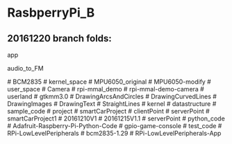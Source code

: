 # RasbperryPi_B
<h2>20161220 branch folds:</h2>
<p>   app           </p>
<p>     audio_to_FM </p>
#     BCM2835
#     kernel_space
#     MPU6050_original
#     MPU6050-modify
#     user_space
#   Camera
#     rpi-mmal_demo
#     rpi-mmal-demo-camera
#     userland
#   gtkmm3.0
#     DrawingArcsAndCircles
#     DrawingCurvedLines
#     DrawingImages
#     DrawingText
#     StraightLines
#   kernel
#     datastructure
#     sample_code
#   project
#     smartCarProject
#       clientPoint
#       serverPoint
#     smartCarProject1
#       20161210V1
#       20161215V1.1
#       serverPoint
#   python_code
#     Adafruit-Raspberry-Pi-Python-Code
#     gpio-game-console
#     test_code
#   RPi-LowLevelPeripherals
#     bcm2835-1.29
#     RPi-LowLevelPeripherals-App
